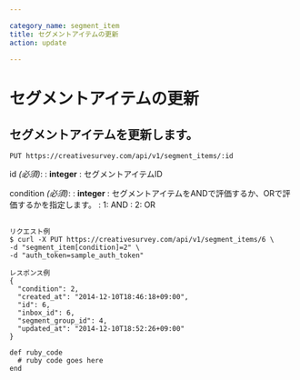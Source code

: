 ```yaml
---

category_name: segment_item
title: セグメントアイテムの更新
action: update

---
```


# セグメントアイテムの更新

## セグメントアイテムを更新します。

`PUT https://creativesurvey.com/api/v1/segment_items/:id`

id _(必須)_:
: __integer__
: セグメントアイテムID

condition _(必須)_:
: __integer__
: セグメントアイテムをANDで評価するか、ORで評価するかを指定します。
: 1: AND
: 2: OR

~~~

リクエスト例
$ curl -X PUT https://creativesurvey.com/api/v1/segment_items/6 \
-d "segment_item[condition]=2" \
-d "auth_token=sample_auth_token"

レスポンス例
{
  "condition": 2,
  "created_at": "2014-12-10T18:46:18+09:00",
  "id": 6,
  "inbox_id": 6,
  "segment_group_id": 4,
  "updated_at": "2014-12-10T18:52:26+09:00"
}
~~~

~~~
def ruby_code
  # ruby code goes here
end
~~~

